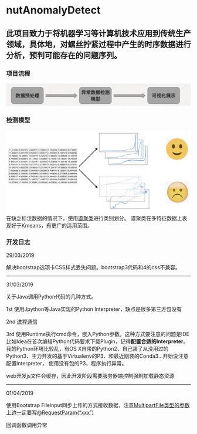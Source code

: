 # nutAnomalyDetect

此项目致力于将机器学习等计算机技术应用到传统生产领域，具体地，对螺丝拧紧过程中产生的时序数据进行分析，预判可能存在的问题序列。
---

### 项目流程
![项目流程](./display/flow.png)

### 检测模型
![核心算法](./display/cluster.png)
在缺乏标注数据的情况下，使用[谱聚类](https://en.wikipedia.org/wiki/Spectral_clustering)进行类别划分。
谱聚类在多特征数据上表现好于Kmeans，有更广的适用范围。

### 开发日志

29/03/2019 

解决bootstrap选项卡CSS样式丢失问题。bootstrap3代码和4的css不兼容。

--- 
31/03/2019

关于Java调用Python代码的几种方式。

1st 使用Jpython等Java实现的Python Interpreter，缺点是很多第三方包没有

2nd [进程通信](https://www.cnblogs.com/maosonglin/p/9397257.html)

3rd 使用Runtime执行cmd命令，嵌入Python参数。这种方式要注意的问题是IDE比如Idea在首次编辑Python代码要求下载Plugin，记得**配置合适的Interpreter**。
我的Python环境比较乱，有OS X自带的Python2、自己装了从没用过的Python3、主力开发的基于Virtualenv的P3、和最近刚装的Conda3...开始没注意配置Interpreter，
使用没有包的P3，程序执行异常。

web开发js文件会缓存，因此开发阶段需要服务器端控制强制加载静态资源

---
01/04/2019

使用Bootstrap Fileinput同步上传的方式接收数据，注意[MultipartFile类型的参数上边一定要写@RequestParam(“xxx”)](https://blog.csdn.net/CSDN19951017/article/details/84840325)

回调函数调用异常







